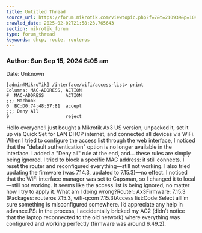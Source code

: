```yaml
---
title: Untitled Thread
source_url: https://forum.mikrotik.com/viewtopic.php?f=7&t=210939&p=1097433#p1097433
crawled_date: 2025-02-02T21:58:23.765643
section: mikrotik_forum
type: forum_thread
keywords: dhcp, route, routeros
---
```


### Author: Sun Sep 15, 2024 6:05 am
Date: Unknown

```
[admin@MikroTik] /interface/wifi/access-list> print 
Columns: MAC-ADDRESS, ACTION
#  MAC-ADDRESS        ACTION
;;; Macbook
0  BC:D0:74:48:57:81  accept
;;; Deny All
9                     reject
```

Hello everyone!I just bought a Mikrotik Ax3 US version, unpacked it, set it up via Quick Set for LAN DHCP internet, and connected all devices via WiFi. When I tried to configure the access list through the web interface, I noticed that the "default authentication" option is no longer available in the interface. I added a "Deny all" rule at the end, and… these rules are simply being ignored. I tried to block a specific MAC address: it still connects. I reset the router and reconfigured everything—still not working. I also tried updating the firmware (was 7.14.3, updated to 7.15.3)—no effect. I noticed that the WiFi interface manager was set to Capsman, so I changed it to local—still not working. It seems like the access list is being ignored, no matter how I try to apply it. What am I doing wrong?Router: Ax3Firmware: 7.15.3 (Packages: routeros 7.15.3, wifi-qcom 7.15.3)Access list:Code:Select allI’m sure something is misconfigured somewhere. I’d appreciate any help in advance.PS: In the process, I accidentally bricked my AC2 (didn’t notice that the laptop reconnected to the old network) where everything was configured and working perfectly (firmware was around 6.49.2).

